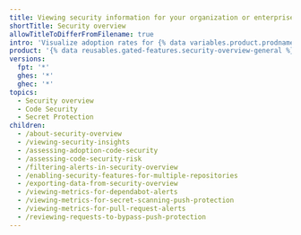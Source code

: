 ```yaml
---
title: Viewing security information for your organization or enterprise
shortTitle: Security overview
allowTitleToDifferFromFilename: true
intro: 'Visualize adoption rates for {% data variables.product.prodname_GHAS %} features, alert discovery, and remediation for your organization or enterprise.'
product: '{% data reusables.gated-features.security-overview-general %}'
versions:
  fpt: '*'
  ghes: '*'
  ghec: '*'
topics:
  - Security overview
  - Code Security
  - Secret Protection
children:
  - /about-security-overview
  - /viewing-security-insights
  - /assessing-adoption-code-security
  - /assessing-code-security-risk
  - /filtering-alerts-in-security-overview
  - /enabling-security-features-for-multiple-repositories
  - /exporting-data-from-security-overview
  - /viewing-metrics-for-dependabot-alerts
  - /viewing-metrics-for-secret-scanning-push-protection
  - /viewing-metrics-for-pull-request-alerts
  - /reviewing-requests-to-bypass-push-protection
---
```

